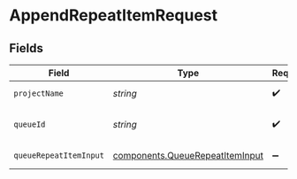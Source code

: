 # AppendRepeatItemRequest


## Fields

| Field                                                                              | Type                                                                               | Required                                                                           | Description                                                                        | Example                                                                            |
| ---------------------------------------------------------------------------------- | ---------------------------------------------------------------------------------- | ---------------------------------------------------------------------------------- | ---------------------------------------------------------------------------------- | ---------------------------------------------------------------------------------- |
| `projectName`                                                                      | *string*                                                                           | :heavy_check_mark:                                                                 | Project name                                                                       | my-project                                                                         |
| `queueId`                                                                          | *string*                                                                           | :heavy_check_mark:                                                                 | Queue ID                                                                           | my-sample-queue                                                                    |
| `queueRepeatItemInput`                                                             | [components.QueueRepeatItemInput](../../models/components/queuerepeatiteminput.md) | :heavy_minus_sign:                                                                 | queue repeat item                                                                  |                                                                                    |